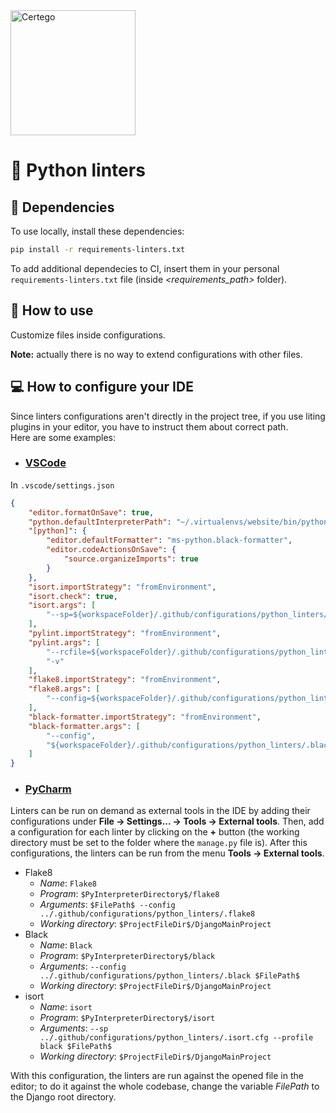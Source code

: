 <img src="../../Certego.png" alt="Certego" width="200" />

# 🐍 Python linters


## 🔧 Dependencies
To use locally, install these dependencies:
```bash
pip install -r requirements-linters.txt
```

To add additional dependecies to CI, insert them in your personal `requirements-linters.txt` file (inside *<requirements_path>* folder).


## 📖 How to use
Customize files inside configurations.

**Note:** actually there is no way to extend configurations with other files.


## 💻 How to configure your IDE
Since linters configurations aren't directly in the project tree, if you use liting plugins in your editor, you have to instruct them about correct path.  
Here are some examples:

- ### [VSCode](https://code.visualstudio.com/)
In `.vscode/settings.json`
```json
{
    "editor.formatOnSave": true,
    "python.defaultInterpreterPath": "~/.virtualenvs/website/bin/python",
    "[python]": {
        "editor.defaultFormatter": "ms-python.black-formatter",
        "editor.codeActionsOnSave": {
            "source.organizeImports": true
        }
    },
    "isort.importStrategy": "fromEnvironment",
    "isort.check": true,
    "isort.args": [
        "--sp=${workspaceFolder}/.github/configurations/python_linters/.isort.cfg"
    ],
    "pylint.importStrategy": "fromEnvironment",
    "pylint.args": [
        "--rcfile=${workspaceFolder}/.github/configurations/python_linters/.pylintrc",
        "-v"
    ],
    "flake8.importStrategy": "fromEnvironment",
    "flake8.args": [
        "--config=${workspaceFolder}/.github/configurations/python_linters/.flake8"
    ],
    "black-formatter.importStrategy": "fromEnvironment",
    "black-formatter.args": [
        "--config",
        "${workspaceFolder}/.github/configurations/python_linters/.black"
    ]
}
```

- ### [PyCharm](https://www.jetbrains.com/pycharm/)
Linters can be run on demand as external tools in the IDE by adding their configurations under **File -> Settings... -> Tools -> External tools**.
Then, add a configuration for each linter by clicking on the **+** button (the working directory must be set to the folder where the `manage.py` file is).
After this configurations, the linters can be run from the menu **Tools -> External tools**.
* Flake8
  * _Name_: `Flake8`
  * _Program_: `$PyInterpreterDirectory$/flake8`
  * _Arguments_: `$FilePath$ --config ../.github/configurations/python_linters/.flake8`
  * _Working directory_: `$ProjectFileDir$/DjangoMainProject`
* Black
  * _Name_: `Black`
  * _Program_: `$PyInterpreterDirectory$/black`
  * _Arguments_: `--config ../.github/configurations/python_linters/.black $FilePath$`
  * _Working directory_: `$ProjectFileDir$/DjangoMainProject`
* isort
  * _Name_: `isort`
  * _Program_: `$PyInterpreterDirectory$/isort`
  * _Arguments_: `--sp ../.github/configurations/python_linters/.isort.cfg --profile black $FilePath$`
  * _Working directory_: `$ProjectFileDir$/DjangoMainProject`

With this configuration, the linters are run against the opened file in the editor; to do it against the whole codebase, change the variable *$FilePath$* to the Django root directory.

